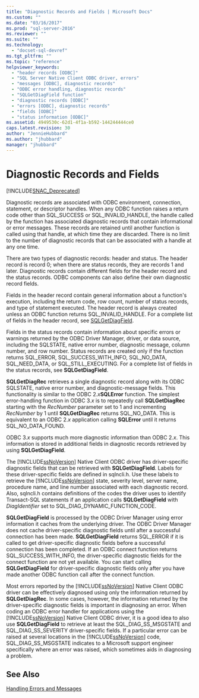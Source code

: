 ```yaml
---
title: "Diagnostic Records and Fields | Microsoft Docs"
ms.custom: ""
ms.date: "03/16/2017"
ms.prod: "sql-server-2016"
ms.reviewer: ""
ms.suite: ""
ms.technology: 
  - "docset-sql-devref"
ms.tgt_pltfrm: ""
ms.topic: "reference"
helpviewer_keywords: 
  - "header records [ODBC]"
  - "SQL Server Native Client ODBC driver, errors"
  - "messages [ODBC], diagnostic records"
  - "ODBC error handling, diagnostic records"
  - "SQLGetDiagField function"
  - "diagnostic records [ODBC]"
  - "errors [ODBC], diagnostic records"
  - "fields [ODBC]"
  - "status information [ODBC]"
ms.assetid: 4949530c-62d1-4f1a-b592-144244444ce0
caps.latest.revision: 30
author: "JennieHubbard"
ms.author: "jhubbard"
manager: "jhubbard"
---
```

# Diagnostic Records and Fields
[!INCLUDE[SNAC_Deprecated](../../includes/snac-deprecated.md)]

  Diagnostic records are associated with ODBC environment, connection, statement, or descriptor handles. When any ODBC function raises a return code other than SQL_SUCCESS or SQL_INVALID_HANDLE, the handle called by the function has associated diagnostic records that contain informational or error messages. These records are retained until another function is called using that handle, at which time they are discarded. There is no limit to the number of diagnostic records that can be associated with a handle at any one time.  
  
 There are two types of diagnostic records: header and status. The header record is record 0; when there are status records, they are records 1 and later. Diagnostic records contain different fields for the header record and the status records. ODBC components can also define their own diagnostic record fields.  
  
 Fields in the header record contain general information about a function's execution, including the return code, row count, number of status records, and type of statement executed. The header record is always created unless an ODBC function returns SQL_INVALID_HANDLE. For a complete list of fields in the header record, see [SQLGetDiagField](../../relational-databases/extended-stored-procedures-reference/sqlgetdiagfield.md).  
  
 Fields in the status records contain information about specific errors or warnings returned by the ODBC Driver Manager, driver, or data source, including the SQLSTATE, native error number, diagnostic message, column number, and row number. Status records are created only if the function returns SQL_ERROR, SQL_SUCCESS_WITH_INFO, SQL_NO_DATA, SQL_NEED_DATA, or SQL_STILL_EXECUTING. For a complete list of fields in the status records, see **SQLGetDiagField**.  
  
 **SQLGetDiagRec** retrieves a single diagnostic record along with its ODBC SQLSTATE, native error number, and diagnostic-message fields. This functionality is similar to the ODBC 2.*x***SQLError** function. The simplest error-handling function in ODBC 3.*x* is to repeatedly call **SQLGetDiagRec** starting with the *RecNumber* parameter set to 1 and incrementing *RecNumber* by 1 until **SQLGetDiagRec** returns SQL_NO_DATA. This is equivalent to an ODBC 2.*x* application calling **SQLError** until it returns SQL_NO_DATA_FOUND.  
  
 ODBC 3.*x* supports much more diagnostic information than ODBC 2.*x*. This information is stored in additional fields in diagnostic records retrieved by using **SQLGetDiagField**.  
  
 The [!INCLUDE[ssNoVersion](../../includes/ssnoversion-md.md)] Native Client ODBC driver has driver-specific diagnostic fields that can be retrieved with **SQLGetDiagField**. Labels for these driver-specific fields are defined in sqlncli.h. Use these labels to retrieve the [!INCLUDE[ssNoVersion](../../includes/ssnoversion-md.md)] state, severity level, server name, procedure name, and line number associated with each diagnostic record. Also, sqlncli.h contains definitions of the codes the driver uses to identify Transact-SQL statements if an application calls **SQLGetDiagField** with *DiagIdentifier* set to SQL_DIAG_DYNAMIC_FUNCTION_CODE.  
  
 **SQLGetDiagField** is processed by the ODBC Driver Manager using error information it caches from the underlying driver. The ODBC Driver Manager does not cache driver-specific diagnostic fields until after a successful connection has been made. **SQLGetDiagField** returns SQL_ERROR if it is called to get driver-specific diagnostic fields before a successful connection has been completed. If an ODBC connect function returns SQL_SUCCESS_WITH_INFO, the driver-specific diagnostic fields for the connect function are not yet available. You can start calling **SQLGetDiagField** for driver-specific diagnostic fields only after you have made another ODBC function call after the connect function.  
  
 Most errors reported by the [!INCLUDE[ssNoVersion](../../includes/ssnoversion-md.md)] Native Client ODBC driver can be effectively diagnosed using only the information returned by **SQLGetDiagRec**. In some cases, however, the information returned by the driver-specific diagnostic fields is important in diagnosing an error. When coding an ODBC error handler for applications using the [!INCLUDE[ssNoVersion](../../includes/ssnoversion-md.md)] Native Client ODBC driver, it is a good idea to also use **SQLGetDiagField** to retrieve at least the SQL_DIAG_SS_MSGSTATE and SQL_DIAG_SS_SEVERITY driver-specific fields. If a particular error can be raised at several locations in the [!INCLUDE[ssNoVersion](../../includes/ssnoversion-md.md)] code, SQL_DIAG_SS_MSGSTATE indicates to a Microsoft support engineer specifically where an error was raised, which sometimes aids in diagnosing a problem.  
  
## See Also  
 [Handling Errors and Messages](../../relational-databases/native-client-odbc-error-messages/handling-errors-and-messages.md)  
  
  